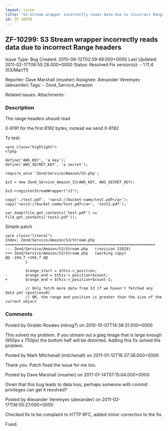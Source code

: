 ```yaml
---
layout: issue
title: "S3 Stream wrapper incorrectly reads data due to incorrect Range headers"
id: ZF-10299
---
```


ZF-10299: S3 Stream wrapper incorrectly reads data due to incorrect Range headers
---------------------------------------------------------------------------------

 Issue Type: Bug Created: 2010-08-12T02:59:49.000+0000 Last Updated: 2011-02-17T06:55:28.000+0000 Status: Resolved Fix version(s): - 1.11.4 (03/Mar/11)
 
 Reporter:  Dave Marshall (musher)  Assignee:  Alexander Veremyev (alexander)  Tags: - Zend\_Service\_Amazon
 
 Related issues: 
 Attachments: 
### Description

The range headers should read

0-8191 for the first 8192 bytes, instead we send 0-8192

To test:

 
    <pre class="highlight">
    <?php
    
    define('AWS_KEY', 'a key');
    define('AWS_SECRET_KEY', 'a secret');
    
    require_once 'Zend/Service/Amazon/S3.php';
    
    $s3 = new Zend_Service_Amazon_S3(AWS_KEY, AWS_SECRET_KEY);
    
    $s3->registerStreamWrapper("s3");
    
    copy('./test.pdf', '<a>s3://bucket-name/test.pdf</a>');
    copy('<a>s3://bucket-name/test.pdf</a>', 'test2.pdf');
    
    var_dump(file_get_contents('test.pdf') == file_get_contents('test2.pdf'));
    


Simple patch

 
    <pre class="literal">
    Index: Zend/Service/Amazon/S3/Stream.php
    ===================================================================
    --- Zend/Service/Amazon/S3/Stream.php   (revision 22829)
    +++ Zend/Service/Amazon/S3/Stream.php   (working copy)
    @@ -194,7 +194,7 @@
             }
     
             $range_start = $this->_position;
    -        $range_end = $this->_position+$count;
    +        $range_end = $this->_position+$count-1;
     
             // Only fetch more data from S3 if we haven't fetched any data yet (postion=0)
             // OR, the range end position is greater than the size of the current object


 

 

### Comments

Posted by Giraldo Rosales (nitrog7) on 2010-10-07T14:38:31.000+0000

This solved my problem. If you stream out a jpeg image that is large enough (950px x 750px) the bottom half will be distorted. Adding this fix solved the problem.

 

 

Posted by Mark Mitchenall (mitchenall) on 2011-01-12T16:37:36.000+0000

Thank you. Patch fixed the issue for me too.

 

 

Posted by Dave Marshall (musher) on 2011-01-14T07:15:04.000+0000

Given that this bug leads to data loss, perhaps someone with commit privileges can get it resolved?

 

 

Posted by Alexander Veremyev (alexander) on 2011-02-17T06:55:27.000+0000

Checked fix to be complaint to HTTP RFC, added minor correction to the fix.

Fixed.

 

 